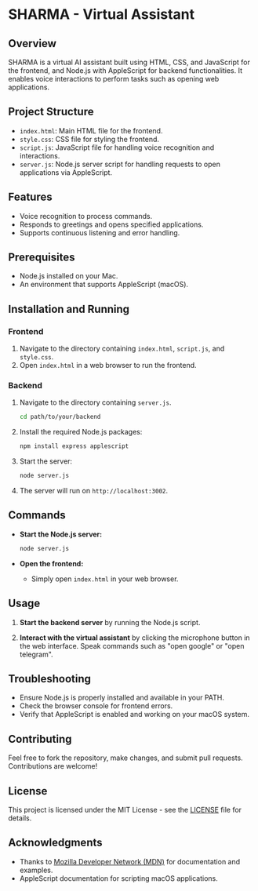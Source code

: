 # SHARMA - Virtual Assistant

## Overview

SHARMA is a virtual AI assistant built using HTML, CSS, and JavaScript for the frontend, and Node.js with AppleScript for backend functionalities. It enables voice interactions to perform tasks such as opening web applications.

## Project Structure

- `index.html`: Main HTML file for the frontend.
- `style.css`: CSS file for styling the frontend.
- `script.js`: JavaScript file for handling voice recognition and interactions.
- `server.js`: Node.js server script for handling requests to open applications via AppleScript.

## Features

- Voice recognition to process commands.
- Responds to greetings and opens specified applications.
- Supports continuous listening and error handling.

## Prerequisites

- Node.js installed on your Mac.
- An environment that supports AppleScript (macOS).

## Installation and Running

### Frontend

1. Navigate to the directory containing `index.html`, `script.js`, and `style.css`.
2. Open `index.html` in a web browser to run the frontend.

### Backend

1. Navigate to the directory containing `server.js`.

    ```bash
    cd path/to/your/backend
    ```

2. Install the required Node.js packages:

    ```bash
    npm install express applescript
    ```

3. Start the server:

    ```bash
    node server.js
    ```

4. The server will run on `http://localhost:3002`.

## Commands

- **Start the Node.js server:**

    ```bash
    node server.js
    ```

- **Open the frontend:**

    - Simply open `index.html` in your web browser.

## Usage

1. **Start the backend server** by running the Node.js script.

2. **Interact with the virtual assistant** by clicking the microphone button in the web interface. Speak commands such as "open google" or "open telegram".

## Troubleshooting

- Ensure Node.js is properly installed and available in your PATH.
- Check the browser console for frontend errors.
- Verify that AppleScript is enabled and working on your macOS system.

## Contributing

Feel free to fork the repository, make changes, and submit pull requests. Contributions are welcome!

## License

This project is licensed under the MIT License - see the [LICENSE](LICENSE) file for details.

## Acknowledgments

- Thanks to [Mozilla Developer Network (MDN)](https://developer.mozilla.org) for documentation and examples.
- AppleScript documentation for scripting macOS applications.

